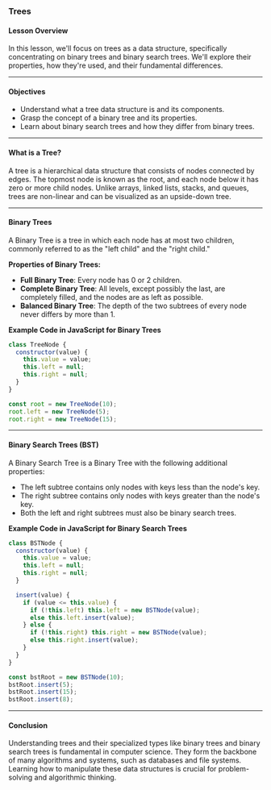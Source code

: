 ### **Trees**

#### Lesson Overview

In this lesson, we'll focus on trees as a data structure, specifically concentrating on binary trees and binary search trees. We'll explore their properties, how they're used, and their fundamental differences.

---

#### Objectives

- Understand what a tree data structure is and its components.
- Grasp the concept of a binary tree and its properties.
- Learn about binary search trees and how they differ from binary trees.

---

#### What is a Tree?

A tree is a hierarchical data structure that consists of nodes connected by edges. The topmost node is known as the root, and each node below it has zero or more child nodes. Unlike arrays, linked lists, stacks, and queues, trees are non-linear and can be visualized as an upside-down tree.

---

#### Binary Trees

A Binary Tree is a tree in which each node has at most two children, commonly referred to as the "left child" and the "right child."

**Properties of Binary Trees:**

- **Full Binary Tree**: Every node has 0 or 2 children.
- **Complete Binary Tree**: All levels, except possibly the last, are completely filled, and the nodes are as left as possible.
- **Balanced Binary Tree**: The depth of the two subtrees of every node never differs by more than 1.

**Example Code in JavaScript for Binary Trees**

```javascript
class TreeNode {
  constructor(value) {
    this.value = value;
    this.left = null;
    this.right = null;
  }
}

const root = new TreeNode(10);
root.left = new TreeNode(5);
root.right = new TreeNode(15);
```

---

#### Binary Search Trees (BST)

A Binary Search Tree is a Binary Tree with the following additional properties:

- The left subtree contains only nodes with keys less than the node's key.
- The right subtree contains only nodes with keys greater than the node's key.
- Both the left and right subtrees must also be binary search trees.

**Example Code in JavaScript for Binary Search Trees**

```javascript
class BSTNode {
  constructor(value) {
    this.value = value;
    this.left = null;
    this.right = null;
  }

  insert(value) {
    if (value <= this.value) {
      if (!this.left) this.left = new BSTNode(value);
      else this.left.insert(value);
    } else {
      if (!this.right) this.right = new BSTNode(value);
      else this.right.insert(value);
    }
  }
}

const bstRoot = new BSTNode(10);
bstRoot.insert(5);
bstRoot.insert(15);
bstRoot.insert(8);
```

---

#### Conclusion

Understanding trees and their specialized types like binary trees and binary search trees is fundamental in computer science. They form the backbone of many algorithms and systems, such as databases and file systems. Learning how to manipulate these data structures is crucial for problem-solving and algorithmic thinking.